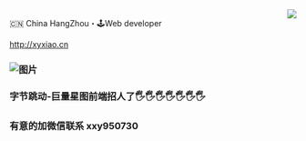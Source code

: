 <img align="right" src="https://github-readme-stats.vercel.app/api?username=xyxiao001&show_icons=true&icon_color=805AD5&text_color=718096&bg_color=ffffff&hide_title=true" />

 
🇨🇳 China HangZhou・🕹Web developer

http://xyxiao.cn

###  ![图片](https://user-images.githubusercontent.com/15681693/87757133-b6e0cc00-c83c-11ea-8d84-1bc262474b1d.gif)

### 字节跳动-巨量星图前端招人了🖐🖐🖐🖐🖐🖐🖐
### 有意的加微信联系  xxy950730
